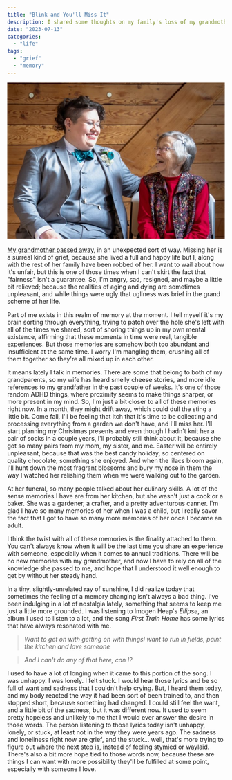 ```yaml
---
title: "Blink and You'll Miss It"
description: I shared some thoughts on my family's loss of my grandmother Marie.
date: "2023-07-13"
categories: 
  - "life"
tags: 
  - "grief"
  - "memory"
---
```


![](images/image_editor_output_image-2049225027-1689211757314.jpg)

[My grandmother passed away](https://www.ceasefuneralhome.com/obituaries/Marie-Emma-Gustafson?obId=28230823#/obituaryInfo), in an unexpected sort of way. Missing her is a surreal kind of grief, because she lived a full and happy life but I, along with the rest of her family have been robbed of her. I want to wail about how it's unfair, but this is one of those times when I can't skirt the fact that "fairness" isn't a guarantee. So, I'm angry, sad, resigned, and maybe a little bit relieved; because the realities of aging and dying are sometimes unpleasant, and while things were ugly that ugliness was brief in the grand scheme of her life.

Part of me exists in this realm of memory at the moment. I tell myself it's my brain sorting through everything, trying to patch over the hole she's left with all of the times we shared, sort of shoring things up in my own mental existence, affirming that these moments in time were real, tangible experiences. But those memories are somehow both too abundant and insufficient at the same time. I worry I'm mangling them, crushing all of them together so they're all mixed up in each other.

It means lately I talk in memories. There are some that belong to both of my grandparents, so my wife has heard smelly cheese stories, and more idle references to my grandfather in the past couple of weeks. It's one of those random ADHD things, where proximity seems to make things sharper, or more present in my mind. So, I'm just a bit closer to all of these memories right now. In a month, they might drift away, which could dull the sting a little bit. Come fall, I'll be feeling that itch that it's time to be collecting and processing everything from a garden we don't have, and I'll miss her. I'll start planning my Christmas presents and even though I hadn't knit her a pair of socks in a couple years, I'll probably still think about it, because she got so many pairs from my mom, my sister, and me. Easter will be entirely unpleasant, because that was the best candy holiday, so centered on quality chocolate, something she enjoyed. And when the lilacs bloom again, I'll hunt down the most fragrant blossoms and bury my nose in them the way I watched her relishing them when we were walking out to the garden.

At her funeral, so many people talked about her culinary skills. A lot of the sense memories I have are from her kitchen, but she wasn't just a cook or a baker. She was a gardener, a crafter, and a pretty adventurous canner. I'm glad I have so many memories of her when I was a child, but I really savor the fact that I got to have so many more memories of her once I became an adult.

I think the twist with all of these memories is the finality attached to them. You can't always know when it will be the last time you share an experience with someone, especially when it comes to annual traditions. There will be no new memories with my grandmother, and now I have to rely on all of the knowledge she passed to me, and hope that I understood it well enough to get by without her steady hand.

In a tiny, slightly-unrelated ray of sunshine, I did realize today that sometimes the feeling of a memory changing isn't always a bad thing. I've been indulging in a lot of nostalgia lately, something that seems to keep me just a little more grounded. I was listening to Imogen Heap's _Ellipse_, an album I used to listen to a lot, and the song _First Train Home_ has some lyrics that have always resonated with me.

>_Want to get on with getting on with thingsI want to run in fields, paint the kitchen and love someone_

>_And I can't do any of that here, can I?_


I used to have a lot of longing when it came to this portion of the song. I was unhappy. I was lonely. I felt stuck. I would hear those lyrics and be so full of want and sadness that I couldn't help crying. But, I heard them today, and my body reacted the way it had been sort of been trained to, and then stopped short, because something had changed. I could still feel the want, and a little bit of the sadness, but it was different now. It used to seem pretty hopeless and unlikely to me that I would ever answer the desire in those words. The person listening to those lyrics today isn't unhappy, lonely, or stuck, at least not in the way they were years ago. The sadness and loneliness right now are grief, and the stuck... well, that's more trying to figure out where the next step is, instead of feeling stymied or waylaid. There's also a bit more hope tied to those words now, because these are things I can want with more possibility they'll be fulfilled at some point, especially with someone I love.
